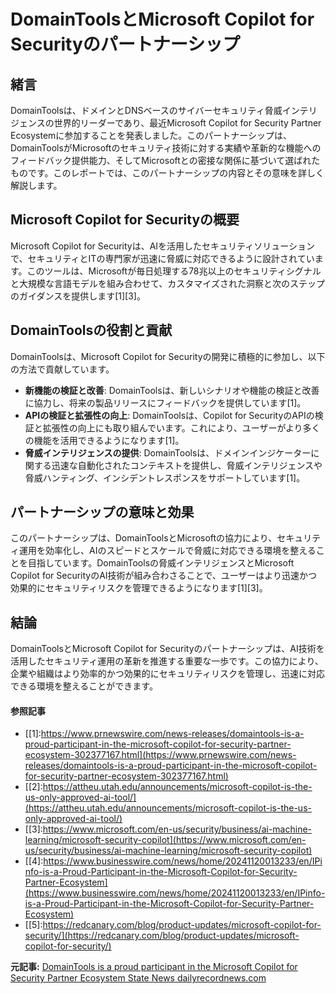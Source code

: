# DomainToolsとMicrosoft Copilot for Securityのパートナーシップ

## 緒言

DomainToolsは、ドメインとDNSベースのサイバーセキュリティ脅威インテリジェンスの世界的リーダーであり、最近Microsoft Copilot for Security Partner Ecosystemに参加することを発表しました。このパートナーシップは、DomainToolsがMicrosoftのセキュリティ技術に対する実績や革新的な機能へのフィードバック提供能力、そしてMicrosoftとの密接な関係に基づいて選ばれたものです。このレポートでは、このパートナーシップの内容とその意味を詳しく解説します。

## Microsoft Copilot for Securityの概要

Microsoft Copilot for Securityは、AIを活用したセキュリティソリューションで、セキュリティとITの専門家が迅速に脅威に対応できるように設計されています。このツールは、Microsoftが毎日処理する78兆以上のセキュリティシグナルと大規模な言語モデルを組み合わせて、カスタマイズされた洞察と次のステップのガイダンスを提供します[1][3]。

## DomainToolsの役割と貢献

DomainToolsは、Microsoft Copilot for Securityの開発に積極的に参加し、以下の方法で貢献しています。

- **新機能の検証と改善**: DomainToolsは、新しいシナリオや機能の検証と改善に協力し、将来の製品リリースにフィードバックを提供しています[1]。
- **APIの検証と拡張性の向上**: DomainToolsは、Copilot for SecurityのAPIの検証と拡張性の向上にも取り組んでいます。これにより、ユーザーがより多くの機能を活用できるようになります[1]。
- **脅威インテリジェンスの提供**: DomainToolsは、ドメインインジケーターに関する迅速な自動化されたコンテキストを提供し、脅威インテリジェンスや脅威ハンティング、インシデントレスポンスをサポートしています[1]。

## パートナーシップの意味と効果

このパートナーシップは、DomainToolsとMicrosoftの協力により、セキュリティ運用を効率化し、AIのスピードとスケールで脅威に対応できる環境を整えることを目指しています。DomainToolsの脅威インテリジェンスとMicrosoft Copilot for SecurityのAI技術が組み合わさることで、ユーザーはより迅速かつ効果的にセキュリティリスクを管理できるようになります[1][3]。

## 結論

DomainToolsとMicrosoft Copilot for Securityのパートナーシップは、AI技術を活用したセキュリティ運用の革新を推進する重要な一歩です。この協力により、企業や組織はより効率的かつ効果的にセキュリティリスクを管理し、迅速に対応できる環境を整えることができます。

#### 参照記事
- [[1]:https://www.prnewswire.com/news-releases/domaintools-is-a-proud-participant-in-the-microsoft-copilot-for-security-partner-ecosystem-302377167.html](https://www.prnewswire.com/news-releases/domaintools-is-a-proud-participant-in-the-microsoft-copilot-for-security-partner-ecosystem-302377167.html)
- [[2]:https://attheu.utah.edu/announcements/microsoft-copilot-is-the-us-only-approved-ai-tool/](https://attheu.utah.edu/announcements/microsoft-copilot-is-the-us-only-approved-ai-tool/)
- [[3]:https://www.microsoft.com/en-us/security/business/ai-machine-learning/microsoft-security-copilot](https://www.microsoft.com/en-us/security/business/ai-machine-learning/microsoft-security-copilot)
- [[4]:https://www.businesswire.com/news/home/20241120013233/en/IPinfo-is-a-Proud-Participant-in-the-Microsoft-Copilot-for-Security-Partner-Ecosystem](https://www.businesswire.com/news/home/20241120013233/en/IPinfo-is-a-Proud-Participant-in-the-Microsoft-Copilot-for-Security-Partner-Ecosystem)
- [[5]:https://redcanary.com/blog/product-updates/microsoft-copilot-for-security/](https://redcanary.com/blog/product-updates/microsoft-copilot-for-security/)


**元記事:** [DomainTools is a proud participant in the Microsoft Copilot for Security Partner Ecosystem State News dailyrecordnews.com](https://www.dailyrecordnews.com/news/state/domaintools-is-a-proud-participant-in-the-microsoft-copilot-for-security-partner-ecosystem/article_5c11d71b-0cc5-5a6c-9c65-f2f77b660786.html)